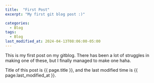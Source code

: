 ```yaml
---
title:  "First Post"
excerpt: "My first git blog post :)"

categories:
  - Blog
tags:
  - Blog
last_modified_at: 2024-04-13T08:06:00-05:00
---
```


This is my first post on my gitblog.
There has been a lot of struggles in making one of these,
but I finally managed to make one haha.

Title of this post is {{ page.title }},
and the last modified time is {{ page.last_modified_at }}.
